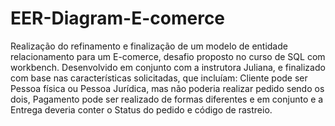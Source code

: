 # EER-Diagram-E-comerce
Realização do refinamento e finalização de um modelo de entidade relacionamento para um E-comerce, desafio proposto no curso de SQL com workbench.
Desenvolvido em conjunto com a instrutora Juliana, e finalizado com base nas características solicitadas, que incluíam: Cliente pode ser Pessoa física ou Pessoa Jurídica, mas não poderia realizar pedido sendo os dois, Pagamento pode ser realizado de formas diferentes e em conjunto e a Entrega deveria conter o Status do pedido e código de rastreio.
